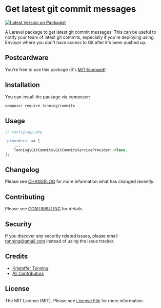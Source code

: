 # Get latest git commit messages

[![Latest Version on Packagist](https://img.shields.io/packagist/v/tonning/commits.svg?style=flat-square)](https://packagist.org/packages/tonning/commits)

A Laravel package to get latest git commit messages. This can be useful to notify your team of latest git commits, especially if you're deploying using Envoyer where you don't have access to Git after it's been pushed up.

## Postcardware

You're free to use this package (it's [MIT-licensed](LICENSE.md)).

## Installation

You can install the package via composer:

```bash
composer require tonning/commits
```

## Usage

``` php
// config/app.php

'providers' => [
    ...
    Tonning\GitCommits\GitCommitsServiceProvider::class,
];
```

## Changelog

Please see [CHANGELOG](CHANGELOG.md) for more information what has changed recently.

## Contributing

Please see [CONTRIBUTING](CONTRIBUTING.md) for details.

## Security

If you discover any security related issues, please email tonning@gmail.com instead of using the issue tracker.

## Credits

- [Kristoffer Tonning](https://github.com/tonning)
- [All Contributors](../../contributors)

## License

The MIT License (MIT). Please see [License File](LICENSE.md) for more information.
